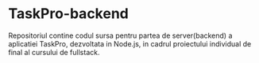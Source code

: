 # TaskPro-backend
Repositoriul contine codul sursa pentru partea de server(backend) a aplicatiei TaskPro, dezvoltata in Node.js, in cadrul proiectului individual de final al cursului de fullstack.
